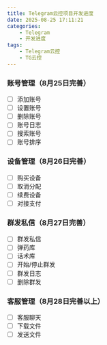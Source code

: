 ```yaml
---
title: Telegram云控项目开发进度
date: 2025-08-25 17:11:21
categories:
    - Telegram
    - 开发进度
tags:
    - Telegram云控
    - TG云控
---
```


### 账号管理（8月25日完善）

- [ ] 添加账号
- [ ] 设置账号
- [ ] 删除账号
- [ ] 账号日志
- [ ] 搜索账号
- [ ] 账号排序

### 设备管理（8月26日完善）

- [ ] 购买设备
- [ ] 取消分配
- [ ] 续费设备
- [ ] 对接支付

### 群发私信（8月27日完善）

- [ ] 群发私信
- [ ] 弹药库
- [ ] 话术库
- [ ] 开始/停止群发
- [ ] 群发日志
- [ ] 删除群发

### 客服管理（8月28日完善以上）

- [ ] 客服聊天
- [ ] 下载文件
- [ ] 发送文件
